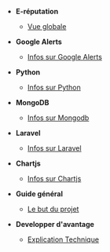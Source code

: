 <!-- docs/_sidebar.md -->

* **E-réputation**
    * [Vue globale](/)
* **Google Alerts**
    * [Infos sur Google Alerts](pages/GoogleAlerts.md)
* **Python**
    * [Infos sur Python](pages/python.md)

* **MongoDB**
    * [Infos sur Mongodb](pages/mongodb.md)

* **Laravel**
    * [Infos sur Laravel](pages/laravel.md)

* **Chartjs**
    * [Infos sur Chartjs](pages/chartjs.md)

* **Guide général**
    * [Le but du projet](pages/But.md)

* **Developper d'avantage**
    * [Explication Technique](pages/workflowDev.md)
   